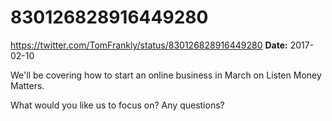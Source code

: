 # 830126828916449280
https://twitter.com/TomFrankly/status/830126828916449280
**Date:** 2017-02-10

We'll be covering how to start an online business in March on Listen Money Matters. 

What would you like us to focus on? Any questions?
